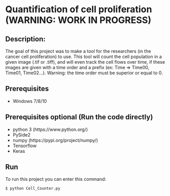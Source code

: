 # Quantification of cell proliferation (WARNING: WORK IN PROGRESS)

## Description:

The goal of this project was to make a tool for the researchers (in the cancer cell proliferation) to use. This tool will count the cell population in a given image (.tif or .tiff), and will even track the cell flows over time, if these images are given with a time order and a prefix (ex: Time => Time00, Time01, Time02...). Warning: the time order must be superior or equal to 0.

## Prerequisites

<ul>
<li>Windows 7/8/10</li>
</ul>

## Prerequisites optional (Run the code directly)

<ul>
<li>python 3 (https://www.python.org/)</li>
<li>PySide2</li>
<li>numpy (https://pypi.org/project/numpy/)</li>
<li>Tensorflow</li>
<li>Keras</li>
</ul>

## Run

To run this project you can enter this command:
```bash
$ python Cell_Counter.py
```